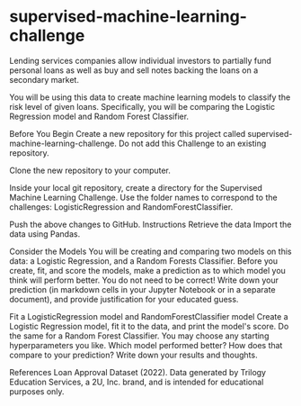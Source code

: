 # supervised-machine-learning-challenge
Lending services companies allow individual investors to partially fund personal loans as well as buy and sell notes backing the loans on a secondary market.

You will be using this data to create machine learning models to classify the risk level of given loans. Specifically, you will be comparing the Logistic Regression model and Random Forest Classifier.

Before You Begin
Create a new repository for this project called supervised-machine-learning-challenge. Do not add this Challenge to an existing repository.

Clone the new repository to your computer.

Inside your local git repository, create a directory for the Supervised Machine Learning Challenge. Use the folder names to correspond to the challenges: LogisticRegression and RandomForestClassifier.

Push the above changes to GitHub.
Instructions
Retrieve the data
Import the data using Pandas.

Consider the Models
You will be creating and comparing two models on this data: a Logistic Regression, and a Random Forests Classifier. Before you create, fit, and score the models, make a prediction as to which model you think will perform better. You do not need to be correct! Write down your prediction (in markdown cells in your Jupyter Notebook or in a separate document), and provide justification for your educated guess.

Fit a LogisticRegression model and RandomForestClassifier model
Create a Logistic Regression model, fit it to the data, and print the model's score. Do the same for a Random Forest Classifier. You may choose any starting hyperparameters you like. Which model performed better? How does that compare to your prediction? Write down your results and thoughts.


References
Loan Approval Dataset (2022). Data generated by Trilogy Education Services, a 2U, Inc. brand, and is intended for educational purposes only.
